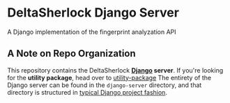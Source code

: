 # DeltaSherlock Django Server
A Django implementation of the fingerprint analyzation API

## A Note on Repo Organization
This repository contains the DeltaSherlock **[Django](https://www.djangoproject.com) server**. If you're looking for the **utility package**, head over to [utility-package](https://github.com/deltasherlock/utility-package/) The entirety of the Django server can be found in the `django-server` directory, and that directory is structured in [typical Django project fashion](https://docs.djangoproject.com/en/1.10/intro/tutorial01/#creating-a-project). 
